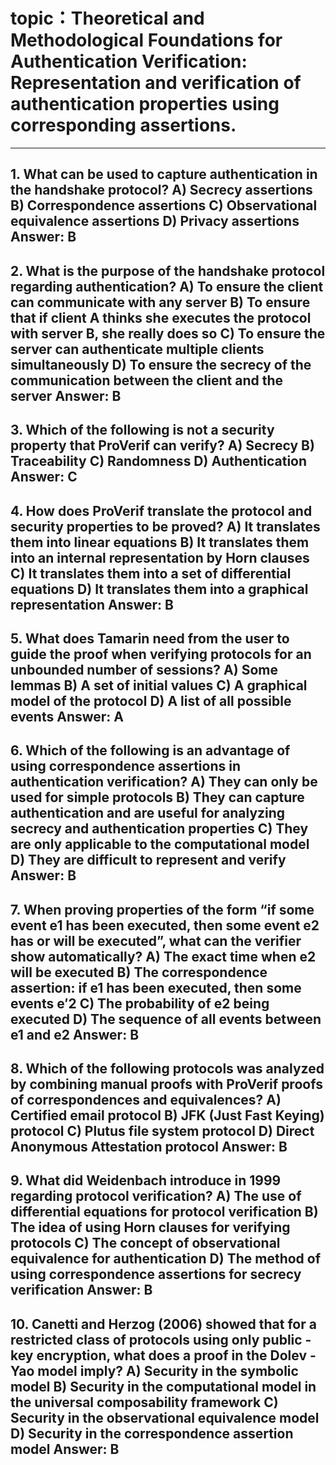 # topic：Theoretical and Methodological Foundations for Authentication Verification: Representation and verification of authentication properties using corresponding assertions.

---
**1. What can be used to capture authentication in the handshake protocol?**
A) Secrecy assertions
B) Correspondence assertions
C) Observational equivalence assertions
D) Privacy assertions
**Answer:** B
---
**2. What is the purpose of the handshake protocol regarding authentication?**
A) To ensure the client can communicate with any server
B) To ensure that if client A thinks she executes the protocol with server B, she really does so
C) To ensure the server can authenticate multiple clients simultaneously
D) To ensure the secrecy of the communication between the client and the server
**Answer:** B
---
**3. Which of the following is not a security property that ProVerif can verify?**
A) Secrecy
B) Traceability
C) Randomness
D) Authentication
**Answer:** C
---
**4. How does ProVerif translate the protocol and security properties to be proved?**
A) It translates them into linear equations
B) It translates them into an internal representation by Horn clauses
C) It translates them into a set of differential equations
D) It translates them into a graphical representation
**Answer:** B
---
**5. What does Tamarin need from the user to guide the proof when verifying protocols for an unbounded number of sessions?**
A) Some lemmas
B) A set of initial values
C) A graphical model of the protocol
D) A list of all possible events
**Answer:** A
---
**6. Which of the following is an advantage of using correspondence assertions in authentication verification?**
A) They can only be used for simple protocols
B) They can capture authentication and are useful for analyzing secrecy and authentication properties
C) They are only applicable to the computational model
D) They are difficult to represent and verify
**Answer:** B
---
**7. When proving properties of the form “if some event e1 has been executed, then some event e2 has or will be executed”, what can the verifier show automatically?**
A) The exact time when e2 will be executed
B) The correspondence assertion: if e1 has been executed, then some events e′2
C) The probability of e2 being executed
D) The sequence of all events between e1 and e2
**Answer:** B
---
**8. Which of the following protocols was analyzed by combining manual proofs with ProVerif proofs of correspondences and equivalences?**
A) Certified email protocol
B) JFK (Just Fast Keying) protocol
C) Plutus file system protocol
D) Direct Anonymous Attestation protocol
**Answer:** B
---
**9. What did Weidenbach introduce in 1999 regarding protocol verification?**
A) The use of differential equations for protocol verification
B) The idea of using Horn clauses for verifying protocols
C) The concept of observational equivalence for authentication
D) The method of using correspondence assertions for secrecy verification
**Answer:** B
---
**10. Canetti and Herzog (2006) showed that for a restricted class of protocols using only public - key encryption, what does a proof in the Dolev - Yao model imply?**
A) Security in the symbolic model
B) Security in the computational model in the universal composability framework
C) Security in the observational equivalence model
D) Security in the correspondence assertion model
**Answer:** B
---